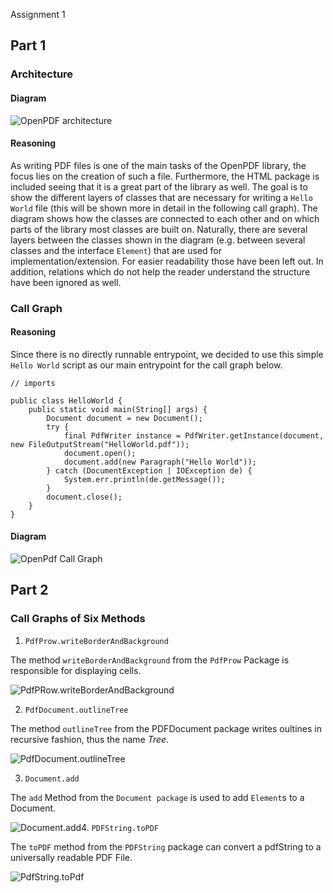 Assignment 1

## Part 1

### Architecture

#### Diagram

![OpenPDF architecture](OpenPDF.png)

#### Reasoning

As writing PDF files is one of the main tasks of the OpenPDF library, the focus lies on the creation of such a file. Furthermore, the HTML package is included
seeing that it is a great part of the library as well. The goal is to show the different layers of classes that are necessary for writing a `Hello World` file
(this will be shown more in detail in the following call graph). The diagram shows how the classes are connected to each other and on which parts of the library
most classes are built on. Naturally, there are several layers between the classes shown in the diagram (e.g. between several classes and the interface `Element`)
that are used for implementation/extension. For easier readability those have been left out. In addition, relations which do not help the reader understand the structure
have been ignored as well.

### Call Graph

#### Reasoning
Since there is no directly runnable entrypoint, we decided to use this simple `Hello World` script as our main entrypoint for the call graph below. 

```
// imports

public class HelloWorld {
    public static void main(String[] args) {
        Document document = new Document();
        try {
            final PdfWriter instance = PdfWriter.getInstance(document, new FileOutputStream("HelloWorld.pdf"));
            document.open();
            document.add(new Paragraph("Hello World"));
        } catch (DocumentException | IOException de) {
            System.err.println(de.getMessage());
        }
        document.close();
    }
}
```

#### Diagram

![OpenPdf Call Graph](CallGraph.png)

## Part 2

### Call Graphs of Six Methods

1. ``PdfProw.writeBorderAndBackground``

The method ``writeBorderAndBackground`` from the ``PdfProw`` Package is responsible for displaying cells.

![PdfPRow.writeBorderAndBackground](PdfPRow.writeBorderAndBackground.png
)

2. `PdfDocument.outlineTree`

The method ``outlineTree`` from the PDFDocument package writes oultines in recursive fashion, thus the name *Tree*.

![PdfDocument.outlineTree](PdfDocument.outlineTree.png)

3. ``Document.add``

The ``add`` Method from the ``Document package`` is used to add ``Element``s to a Document. 

![Document.add](Document.add.png)4. ``PDFString.toPDF``

The ``toPDF`` method from the ``PDFString`` package can convert a pdfString to a universally readable PDF File.



![PdfString.toPdf](PDFString.ToPdf.png)